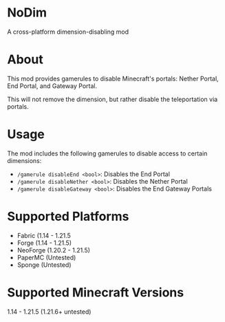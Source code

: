 # NoDim
A cross-platform dimension-disabling mod

# About
This mod provides gamerules to disable Minecraft's portals: Nether Portal, End Portal, and Gateway Portal.<p>
This will not remove the dimension, but rather disable the teleportation via portals.

# Usage
The mod includes the following gamerules to disable access to certain dimensions:
- `/gamerule disableEnd <bool>`: Disables the End Portal
- `/gamerule disableNether <bool>`: Disables the Nether Portal
- `/gamerule disableGateway <bool>`: Disables the End Gateway Portals

# Supported Platforms
- Fabric (1.14 - 1.21.5
- Forge (1.14 - 1.21.5)
- NeoForge (1.20.2 - 1.21.5)
- PaperMC (Untested)
- Sponge (Untested)

# Supported Minecraft Versions
1.14 - 1.21.5 (1.21.6+ untested)
